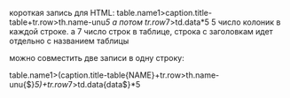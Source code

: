 короткая запись для HTML:
table.name1>caption.title-table+tr.row>th.name-unu*5 а потом tr.row*7>td.data*5
5 число колоник в каждой строке. а 7 число строк в таблице, строка с заголовкам идет отдельно с названием таблицы

можно совместить две записи в одну строку:

table.name1>(caption.title-table{NAME}+tr.row>th.name-unu{$}*5)+tr.row*7>td.data{data$}*5
